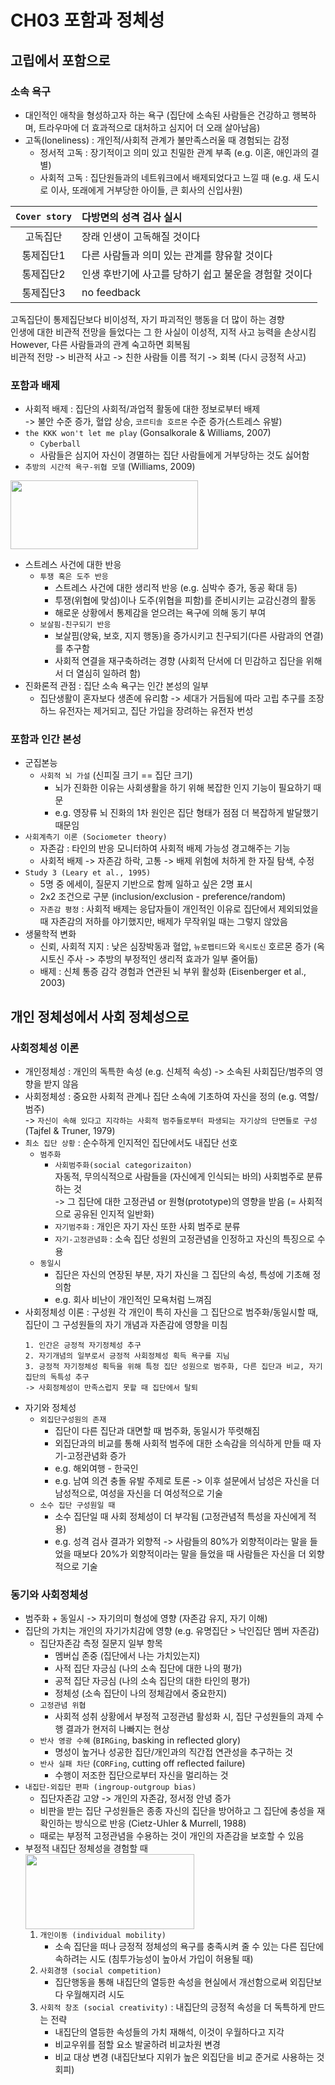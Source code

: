 # CH03 포함과 정체성
## 고립에서 포함으로
### 소속 욕구
- 대인적인 애착을 형성하고자 하는 욕구 (집단에 소속된 사람들은 건강하고 행복하며, 트라우마에 더 효과적으로 대처하고 심지어 더 오래 살아남음)
- 고독(loneliness) : 개인적/사회적 관계가 불만족스러울 때 경험되는 감정
	- 정서적 고독 : 장기적이고 의미 있고 친밀한 관계 부족 (e.g. 이혼, 애인과의 결별)
	- 사회적 고독 : 집단원들과의 네트워크에서 배제되었다고 느낄 때 (e.g. 새 도시로 이사, 또래에게 거부당한 아이들, 큰 회사의 신입사원)  

| `Cover story` | 다방면의 성격 검사 실시 |
|:---:|:---|
| 고독집단 | 장래 인생이 고독해질 것이다 |
| 통제집단1 | 다른 사람들과 의미 있는 관계를 향유할 것이다 |
| 통제집단2 | 인생 후반기에 사고를 당하기 쉽고 불운을 경험할 것이다 |
| 통제집단3 | no feedback |

고독집단이 통제집단보다 비이성적, 자기 파괴적인 행동을 더 많이 하는 경향  
인생에 대한 비관적 전망을 들었다는 그 한 사실이 이성적, 지적 사고 능력을 손상시킴 However, 다른 사람들과의 관계 숙고하면 회복됨  
비관적 전망 -> 비관적 사고 -> 친한 사람들 이름 적기 -> 회복 (다시 긍정적 사고)

### 포함과 배제
- 사회적 배제 : 집단의 사회적/과업적 활동에 대한 정보로부터 배제  
	-> 불안 수준 증가, 혈압 상승, `코르티솔 호르몬` 수준 증가(스트레스 유발)
- `the KKK won't let me play` (Gonsalkorale & Williams, 2007)
	- `Cyberball`
	- 사람들은 심지어 자신이 경멸하는 집단 사람들에게 거부당하는 것도 싫어함
- `추방의 시간적 욕구-위협 모델` (Williams, 2009)
<img src="https://user-images.githubusercontent.com/112736264/233851270-4e14939f-e613-46c5-95bb-67d723e3a738.png" width="300" height="110"/>  

- 스트레스 사건에 대한 반응
	- `투쟁 혹은 도주 반응`
		- 스트레스 사건에 대한 생리적 반응 (e.g. 심박수 증가, 동공 확대 등)
		- 투쟁(위협에 맞섬)이나 도주(위협을 피함)를 준비시키는 교감신경의 활동
		- 해로운 상황에서 통제감을 얻으려는 욕구에 의해 동기 부여
	- `보살핌-친구되기 반응`
		- 보살핌(양육, 보호, 지지 행동)을 증가시키고 친구되기(다른 사람과의 연결)를 추구함
		- 사회적 연결을 재구축하려는 경향 (사회적 단서에 더 민감하고 집단을 위해서 더 열심히 일하려 함)
- 진화론적 관점 : 집단 소속 욕구는 인간 본성의 일부
	- 집단생활이 혼자보다 생존에 유리함 -> 세대가 거듭됨에 따라 고립 추구를 조장하느 유전자는 제거되고, 집단 가입을 장려하는 유전자 번성

### 포함과 인간 본성
- 군집본능
	- `사회적 뇌 가설` (신피질 크기 == 집단 크기)
		- 뇌가 진화한 이유는 사회생활을 하기 위해 복잡한 인지 기능이 필요하기 때문
		- e.g. 영장류 뇌 진화의 1차 원인은 집단 형태가 점점 더 복잡하게 발달했기 때문임
- `사회계측기 이론 (Sociometer theory)`
	- 자존감 : 타인의 반응 모니터하여 사회적 배제 가능성 경고해주는 기능
	- 사회적 배제 -> 자존감 하락, 고통 -> 배제 위험에 처하게 한 자질 탐색, 수정
- `Study 3 (Leary et al., 1995)`
	- 5명 중 에세이, 질문지 기반으로 함께 일하고 싶은 2명 표시
	- 2x2 조건으로 구분 (inclusion/exclusion - preference/random)
	- `자존감 평정` : 사회적 배제는 응답자들이 개인적인 이유로 집단에서 제외되었을 때 자존감의 저하를 야기했지만, 배제가 무작위일 때는 그렇지 않았음
- 생물학적 변화
	- 신뢰, 사회적 지지 : 낮은 심장박동과 혈압, `뉴로펩티드`와 `옥시토신` 호르몬 증가 (옥시토신 주사 -> 추방의 부정적인 생리적 효과가 일부 줄어듦)
	- 배제 : 신체 통증 감각 경험과 연관된 뇌 부위 활성화 (Eisenberger et al., 2003)

## 개인 정체성에서 사회 정체성으로
### 사회정체성 이론
- 개인정체성 : 개인의 독특한 속성 (e.g. 신체적 속성) -> 소속된 사회집단/범주의 영향을 받지 않음
- 사회정체성 : 중요한 사회적 관계나 집단 소속에 기초하여 자신을 정의 (e.g. 역할/범주)  
-> `자신이 속해 있다고 지각하는 사회적 범주들로부터 파생되는 자기상의 단면들로 구성` (Tajfel & Truner, 1979)
- `최소 집단 상황` : 순수하게 인지적인 집단에서도 내집단 선호
	- `범주화`
		- `사회범주화(social categorizaiton)`  
			자동적, 무의식적으로 사람들을 (자신에게 인식되는 바의) 사회범주로 분류하는 것  
			-> 그 집단에 대한 고정관념 or 원형(prototype)의 영향을 받음 (= 사회적으로 공유된 인지적 일반화)
		- `자기범주화` : 개인은 자기 자신 또한 사회 범주로 분류
		- `자기-고정관념화` : 소속 집단 성원의 고정관념을 인정하고 자신의 특징으로 수용
	- `동일시`
		- 집단은 자신의 연장된 부분, 자기 자신을 그 집단의 속성, 특성에 기초해 정의함
		- e.g. 회사 비난이 개인적인 모욕처럼 느껴짐
- 사회정체성 이론 : 구성원 각 개인이 특히 자신을 그 집단으로 범주화/동일시할 때, 집단이 그 구성원들의 자기 개념과 자존감에 영향을 미침
	```
	1. 인간은 긍정적 자기정체성 추구
	2. 자기개념의 일부로서 긍정적 사회정체성 획득 욕구를 지님
	3. 긍정적 자기정체성 획득을 위해 특정 집단 성원으로 범주화, 다른 집단과 비교, 자기 집단의 독특성 추구
	-> 사회정체성이 만족스럽지 못할 때 집단에서 탈퇴
	```
- 자기와 정체성
	- `외집단구성원의 존재`
		- 집단이 다른 집단과 대면할 때 범주화, 동일시가 뚜렷해짐
		- 외집단과의 비교를 통해 사회적 범주에 대한 소속감을 의식하게 만들 때 자기-고정관념화 증가
		- e.g. 해외여행 - 한국인
		- e.g. 남여 의견 충돌 유발 주제로 토론 -> 이후 설문에서 남성은 자신을 더 남성적으로, 여성을 자신을 더 여성적으로 기술
	- `소수 집단 구성원일 때`
		- 소수 집단일 때 사회 정체성이 더 부각됨 (고정관념적 특성을 자신에게 적용)
		- e.g. 성격 검사 결과가 외향적 -> 사람들의 80%가 외향적이라는 말을 들었을 때보다 20%가 외향적이라는 말을 들었을 때 사람들은 자신을 더 외향적으로 기술

### 동기와 사회정체성
- 범주화 + 동일시 -> 자기의미 형성에 영향 (자존감 유지, 자기 이해)
- 집단의 가치는 개인의 자기가치감에 영향 (e.g. 유명집단 > 낙인집단 멤버 자존감)
	- 집단자존감 측정 질문지 일부 항목
		- 멤버십 존중 (집단에서 나는 가치있는지)
		- 사적 집단 자긍심 (나의 소속 집단에 대한 나의 평가)
		- 공적 집단 자긍심 (나의 소속 집단의 대한 타인의 평가)
		- 정체성 (소속 집단이 나의 정체감에서 중요한지)
	- `고정관념 위협`
		- 사회적 성취 상황에서 부정적 고정관념 활성화 시, 집단 구성원들의 과제 수행 결과가 현저히 나빠지는 현상
	- `반사 영광 수혜` (`BIRGing`, basking in reflected glory)
		- 명성이 높거나 성공한 집단/개인과의 직간접 연관성을 추구하는 것
	- `반사 실패 차단` (`CORFing`, cutting off reflected failure)
		- 수행이 저조한 집단으로부터 자신을 멀리하는 것
- `내집단-외집단 편파 (ingroup-outgroup bias)`
	- 집단자존감 고양 -> 개인의 자존감, 정서정 안녕 증가
	- 비판을 받는 집단 구성원들은 종종 자신의 집단을 방어하고 그 집단에 충성을 재확인하는 방식으로 반응 (Cietz-Uhler & Murrell, 1988)
	- 때로는 부정적 고정관념을 수용하는 것이 개인의 자존감을 보호할 수 있음
- 부정적 내집단 정체성을 경험할 때  
	<img src="https://user-images.githubusercontent.com/112736264/233854784-b211b931-1fe9-43ac-a2e3-19e6f9ed45c9.png" width="270" height="120"/>
	1. `개인이동 (individual mobility)`
		- 소속 집단을 떠나 긍정적 정체성의 욕구를 충족시켜 줄 수 있는 다른 집단에 속하려는 시도 (침투가능성이 높아서 가입이 허용될 때)
	2. `사회경쟁 (social competition)`
		- 집단행동을 통해 내집단의 열등한 속성을 현실에서 개선함으로써 외집단보다 우월해지려 시도
	3. `사회적 창조 (social creativity)` : 내집단의 긍정적 속성을 더 독특하게 만드는 전략
		- 내집단의 열등한 속성들의 가치 재해석, 이것이 우월하다고 지각
		- 비교우위를 점할 요소 발굴하려 비교차원 변경
		- 비교 대상 변경 (내집단보다 지위가 높은 외집단을 비교 준거로 사용하는 것 회피)  